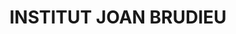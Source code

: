 ---
layout: test
title:  "INSTITUT JOAN BRUDIEU"
coordinates:
  - group1:
        - [1.457098697075569, 42.353243788483503]
        - [1.457203296110809, 42.353262250798821]
        - [1.457214041411027, 42.353228286401063]
        - [1.457361908692979, 42.353254371742658]
        - [1.457351351387096, 42.353289277464476]
        - [1.457453439195361, 42.353306923440371]
        - [1.457473879442772, 42.353247429484661]
        - [1.457761179419909, 42.353299485830526]
        - [1.457794154131684, 42.353193221439895]
        - [1.457466097805315, 42.353134358218171]
        - [1.457537193065891, 42.352918456638371]
        - [1.457266711408209, 42.35286881656355]
        - [1.457196853754183, 42.353085829874992]
        - [1.456868384496007, 42.353026646459604]
        - [1.456835009540207, 42.353131966414324]
        - [1.457119175899081, 42.353182730476881]
        - [1.457098697075569, 42.353243788483503]
---